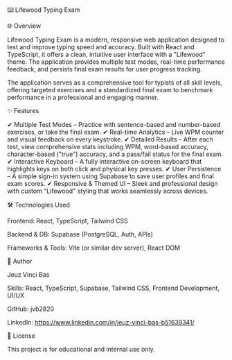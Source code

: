 ⌨️ Lifewood Typing Exam

🌐 Overview

Lifewood Typing Exam is a modern, responsive web application designed to test and improve typing speed and accuracy. Built with React and TypeScript, it offers a clean, intuitive user interface with a "Lifewood" theme. The application provides multiple test modes, real-time performance feedback, and persists final exam results for user progress tracking.

The application serves as a comprehensive tool for typists of all skill levels, offering targeted exercises and a standardized final exam to benchmark performance in a professional and engaging manner.

✨ Features

✔ Multiple Test Modes – Practice with sentence-based and number-based exercises, or take the final exam. ✔ Real-time Analytics – Live WPM counter and visual feedback on every keystroke. ✔ Detailed Results – After each test, view comprehensive stats including WPM, word-based accuracy, character-based ("true") accuracy, and a pass/fail status for the final exam. ✔ Interactive Keyboard – A fully interactive on-screen keyboard that highlights keys on both click and physical key presses. ✔ User Persistence – A simple sign-in system using Supabase to save user profiles and final exam scores. ✔ Responsive & Themed UI – Sleek and professional design with custom "Lifewood" styling that works seamlessly across devices.

🛠️ Technologies Used

Frontend: React, TypeScript, Tailwind CSS

Backend & DB: Supabase (PostgreSQL, Auth, APIs)

Frameworks & Tools: Vite (or similar dev server), React DOM

👤 Author

Jeuz Vinci Bas

Skills: React, TypeScript, Supabase, Tailwind CSS, Frontend Development, UI/UX

GitHub: jvb2820

LinkedIn: https://www.linkedin.com/in/jeuz-vinci-bas-b51639341/

📜 License

This project is for educational and internal use only.
